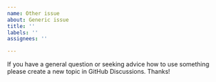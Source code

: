 ```yaml
---
name: Other issue
about: Generic issue
title: ''
labels: ''
assignees: ''

---
```


If you have a general question or seeking advice how to use something please create a new topic in GitHub Discussions. Thanks!
